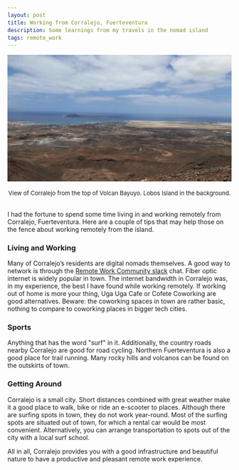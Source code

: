 ```yaml
---
layout: post
title: Working from Corralejo, Fuerteventura 
description: Some learnings from my travels in the nomad island
tags: remote_work
---
```


![](/asset/screenshot/2022-03-31-remote-fuerteventura-corralejo-img01.jpg)
<font size="-1"><center><span>View of Corralejo from the top of Volcan Bayuyo. Lobos Island in the background. </span></center></font>
<br>

I had the fortune to spend some time living in and working remotely from Corralejo, Fuerteventura. Here are a couple of tips that may help those on the fence about working remotely from the island.

### Living and Working
Many of Corralejo’s residents are digital nomads themselves. A good way to network is through the [Remote Work Community slack](https://join.slack.com/t/corralejo-rwc/shared_invite/zt-m10w4hpw-W4qGnqVTqhUPjDevA~xgsQ) chat.
Fiber optic internet is widely popular in town. The internet bandwidth in Corralejo was, in my experience, the best I have found while working remotely. If working out of home is more your thing, Uga Uga Cafe or Cofete Coworking are good alternatives. Beware: the coworking spaces in town are rather basic, nothing to compare to coworking places in bigger tech cities. 

### Sports
Anything that has the word "surf" in it. Additionally, the country roads nearby Corralejo are good for road cycling. Northern Fuerteventura is also a good place for trail running. Many rocky hills and volcanos can be found on the outskirts of town.

### Getting Around
Corralejo is a small city. Short distances combined with great weather make it a good place to walk, bike or ride an e-scooter to places. 
Although there are surfing spots in town, they do not work year-round. Most of the surfing spots are situated out of town, for which a rental car would be most convenient. Alternatively, you can arrange transportation to spots out of the city with a local surf school. 

All in all, Corralejo provides you with a good infrastructure and beautiful nature to have a productive and pleasant remote work experience.
